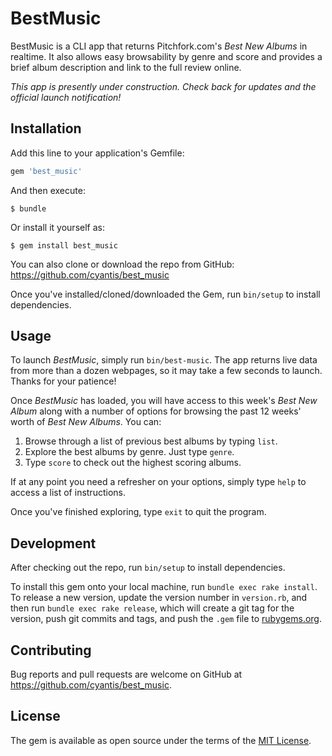 # BestMusic

BestMusic is a CLI app that returns Pitchfork.com's _Best New Albums_ in realtime. It also allows easy browsability by genre and score and provides a brief album description and link to the full review online.

_This app is presently under construction. Check back for updates and the official launch notification!_

## Installation

Add this line to your application's Gemfile:

```ruby
gem 'best_music'
```

And then execute:

    $ bundle

Or install it yourself as:

    $ gem install best_music

You can also clone or download the repo from GitHub: https://github.com/cyantis/best_music

Once you've installed/cloned/downloaded the Gem, run `bin/setup` to install dependencies.

## Usage

To launch _BestMusic_, simply run `bin/best-music`. The app returns live data from more than a dozen webpages, so it may take a few seconds to launch. Thanks for your patience!

Once _BestMusic_ has loaded, you will have access to this week's _Best New Album_ along with a number of options for browsing the past 12 weeks' worth of _Best New Albums_. You can:

1. Browse through a list of previous best albums by typing `list`.
2. Explore the best albums by genre. Just type `genre`.
3. Type `score` to check out the highest scoring albums.

If at any point you need a refresher on your options, simply type `help` to access a list of instructions.

Once you've finished exploring, type `exit` to quit the program.

## Development

After checking out the repo, run `bin/setup` to install dependencies.

To install this gem onto your local machine, run `bundle exec rake install`. To release a new version, update the version number in `version.rb`, and then run `bundle exec rake release`, which will create a git tag for the version, push git commits and tags, and push the `.gem` file to [rubygems.org](https://rubygems.org).

## Contributing

Bug reports and pull requests are welcome on GitHub at https://github.com/cyantis/best_music.

## License

The gem is available as open source under the terms of the [MIT License](https://opensource.org/licenses/MIT).
